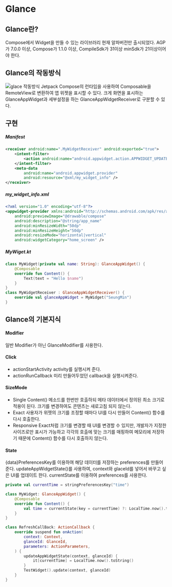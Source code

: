 # Glance
## Glance란?
Compose에서 Widget을 만들 수 있는 라이브러리
현재 알파버전만 출시되었다.
AGP가 7.0.0 이상, Compose가 1.1.0 이상, CompileSdk가 31이상 minSdk가 21이상이어야 한다.
## Glance의 작동방식
![glace 작동방식](https://img1.daumcdn.net/thumb/R1280x0/?scode=mtistory2&fname=https%3A%2F%2Fblog.kakaocdn.net%2Fdn%2Fdt0EG6%2FbtrZrwskHHi%2F24Jx3ZTOPgI6fkfEdbPMY1%2Fimg.png)
Jetpack Compose의 런타임을 사용하여 Composable을 RemoteView로 변환하여 앱 위젯을 표시할 수 있다.
크게 화면을 표시하는 GlanceAppWidget과 세부설정을 하는 GlanceAppWidgetReceiver로 구분할 수 있다.
## 구현
##### Manifest
```xml
<receiver android:name=".MyWidgetReceiver" android:exported="true">
    <intent-filter>
        <action android:name="android.appwidget.action.APPWIDGET_UPDATE" />
    </intent-filter>
    <meta-data
        android:name="android.appwidget.provider"
        android:resource="@xml/my_widget_info" />
</receiver>
```
##### my_widget_info.xml
```xml
<?xml version="1.0" encoding="utf-8"?>
<appwidget-provider xmlns:android="http://schemas.android.com/apk/res/android"
    android:previewImage="@drawable/compose"
    android:description="@string/app_name"
    android:minResizeWidth="50dp"
    android:minResizeHeight="50dp"
    android:resizeMode="horizontal|vertical"
    android:widgetCategory="home_screen" />
```
##### MyWiget.kt
```kt
class MyWidget(private val name: String): GlanceAppWidget() {
    @Composable
    override fun Content() {
        Text(text = "Hello $name")
    }
}
class MyWidgetReceiver : GlanceAppWidgetReceiver() {
    override val glanceAppWidget = MyWidget("SeungMin")
}
```
## Glance의 기본지식
#### Modifier
일반 Modifier가 아닌 GlanceModifier를 사용한다.
#### Click
- actionStartActivity
  activity를 실행시켜 준다.
- actionRunCallback
  미리 만들어두었던 callback을 실행시켜준다.
#### SizeMode
- Single
  Content() 메소드를 한번만 호출하되 메타 데이터에서 정의된 최소 크기로 적용이 된다. 크기를 변경하여도 콘텐츠는 새로고침 되지 않는다.
- Exact
  사용자가 위젯의 크기를 조정할 때마다 UI를 다시 만들어 Content() 함수를 다시 호출한다.
- Responsive
  Exact처럼 크기를 변경할 때 UI를 변경할 수 있지만, 개발자가 지정한 사이즈로만 표시가 가능하고 각각의 호출에 맞는 크기를 매핑하여 메모리에 저장하기 때문에 Content() 함수를 다시 호출하지 않는다.
#### State
{data}PreferencesKey를 이용하여 해당 데이터를 저장하는 preferences를 만들어준다.
updateAppWidgetState()를 사용하여, context와 glaceId를 넣어서 바꾸고 싶은 UI를 업데이트 한다.
currentState를 이용하여 preferences를 사용한다.
```kotlin
private val currentTime = stringPreferencesKey("time")

class MyWidget: GlanceAppWidget() {
    @Composable
    override fun Content() {
        val time = currentState(key = currentTime) ?: LocalTime.now().toString()
    }
}

class RefreshCallBack: ActionCallback {
    override suspend fun onAction(
        context: Context,
        glanceId: GlanceId,
        parameters: ActionParameters,
    ) {
        updateAppWidgetState(context, glanceId) {
            it[currentTime] = LocalTime.now().toString()
        }
        TestWidget().update(context, glanceId)
    }
}
```